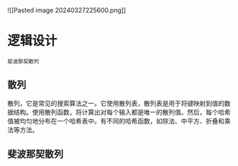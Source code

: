 ![[Pasted image 20240327225600.png]]

# 逻辑设计

	斐波那契散列

## 散列

散列，它是常见的搜索算法之一。它使用散列表，散列表是用于将键映射到值的数据结构。使用散列函数，将计算出对每个输入都是唯一的散列值。然后，每个哈希值被均匀地分布在一个哈希表中。有不同的哈希函数，如除法、中平方、折叠和乘法等方法。

## 斐波那契散列

